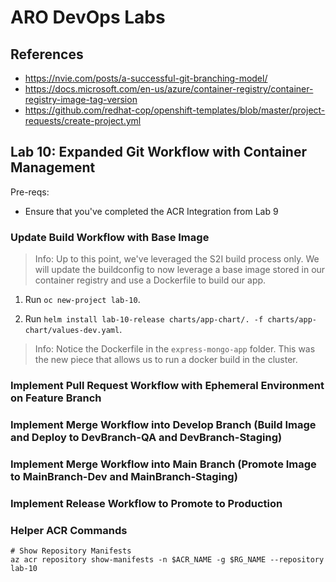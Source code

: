 # ARO DevOps Labs

## References

- https://nvie.com/posts/a-successful-git-branching-model/
- https://docs.microsoft.com/en-us/azure/container-registry/container-registry-image-tag-version
- https://github.com/redhat-cop/openshift-templates/blob/master/project-requests/create-project.yml

## Lab 10: Expanded Git Workflow with Container Management

Pre-reqs:

  - Ensure that you've completed the ACR Integration from Lab 9

### Update Build Workflow with Base Image

> Info: Up to this point, we've leveraged the S2I build process only. We will update the buildconfig to now leverage a base image stored in our container registry and use a Dockerfile to build our app.

1. Run `oc new-project lab-10`.

2. Run `helm install lab-10-release charts/app-chart/. -f charts/app-chart/values-dev.yaml`.

  > Info: Notice the Dockerfile in the `express-mongo-app` folder. This was the new piece that allows us to run a docker build in the cluster.

### Implement Pull Request Workflow with Ephemeral Environment on Feature Branch

### Implement Merge Workflow into Develop Branch (Build Image and Deploy to DevBranch-QA and DevBranch-Staging)

### Implement Merge Workflow into Main Branch (Promote Image to MainBranch-Dev and MainBranch-Staging)

### Implement Release Workflow to Promote to Production

### Helper ACR Commands

```
# Show Repository Manifests
az acr repository show-manifests -n $ACR_NAME -g $RG_NAME --repository lab-10


```